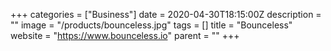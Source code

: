 +++
categories = ["Business"]
date = 2020-04-30T18:15:00Z
description = ""
image = "/products/bounceless.jpg"
tags = []
title = "Bounceless"
website = "https://www.bounceless.io"
parent = ""
+++
